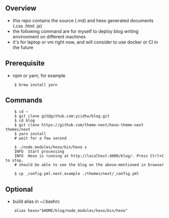 
## Overview
- this repo contains the source (.md) and hexo generated documents (.css .html .js)
- the following command are for myself to deploy blog writing environment on different machines
- it's for laptop or vm right now, and will consider to use docker or CI in the future

## Prerequisite
- npm or yarn, for example
```
	$ brew install yarn
```

## Commands
```
	$ cd ~
	$ git clone git@github.com:yiidtw/blog.git
	$ cd blog
	$ git clone https://github.com/theme-next/hexo-theme-next themes/next
	$ yarn install
	# wait for a few second

	$ ./node_modules/hexo/bin/hexo s
	INFO  Start processing
	INFO  Hexo is running at http://localhost:4000/blog/. Press Ctrl+C to stop.
	# should be able to see the blog on the above-mentioned in browser

	$ cp _config.yml.next.example ./themes/next/_config.yml
```

## Optional
- build alias in ~/.bashrc
```
	alias hexo="$HOME/blog/node_modules/hexo/bin/hexo"	
```
